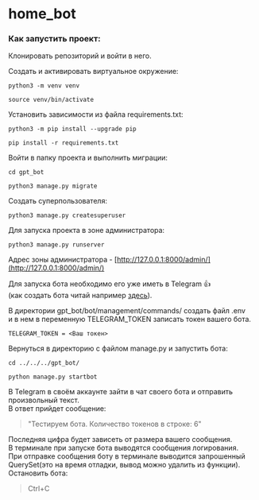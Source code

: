 # home_bot

### Как запустить проект:

Клонировать репозиторий и войти в него.


Cоздать и активировать виртуальное окружение:

```
python3 -m venv venv
```

```
source venv/bin/activate
```

Установить зависимости из файла requirements.txt:

```
python3 -m pip install --upgrade pip
```

```
pip install -r requirements.txt
```

Войти в папку проекта и выполнить миграции:

```
cd gpt_bot
```

```
python3 manage.py migrate
```

Создать суперпользователя:

```
python3 manage.py createsuperuser
```

Для запуска проекта в зоне администратора:

```
python3 manage.py runserver
```

Адрес зоны администратора - [http://127.0.0.1:8000/admin/](http://127.0.0.1:8000/admin/)   


Для запуска бота необходимо его уже иметь в Telegram :+1:  
(как создать бота читай например [здесь](https://vc.ru/dev/530248-kak-sdelat-bota-v-telegram-poshagovaya-instrukciya)).  


В директории gpt_bot/bot/management/commands/ создать файл .env  
и в нем в переменную TELEGRAM_TOKEN записать токен вашего бота.


```
TELEGRAM_TOKEN = <Ваш токен>
```


Вернуться в директорию с файлом manage.py и запустить бота:

```
cd ../../../gpt_bot/
```

```
python manage.py startbot
```

В Telegram в своём аккаунте зайти в чат своего бота и отправить произвольный текст.  
В ответ прийдет сообщение:  

>"Тестируем бота. Количество токенов в строке: 6"  

Последняя цифра будет зависеть от размера вашего сообщения.  
В терминале при запуске бота выводятся сообщения логирования.  
При отправке сообщения боту в терминале выводится запрошенный QuerySet(это на время отладки, вывод можно удалить из функции).  
Остановить бота:  
> Ctrl+C  
